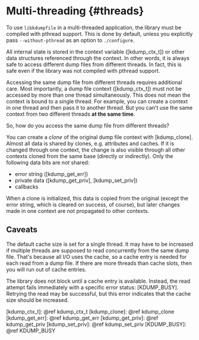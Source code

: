 Multi-threading							{#threads}
===============

To use `libkdumpfile` in a multi-threaded application, the library
must be compiled with pthread support. This is done by default,
unless you explicitly pass `--without-pthread` as an option to
`./configure`.

All internal state is stored in the context variable ([kdump_ctx_t])
or other data structures referenced through the context. In other
words, it is always safe to access different dump files from
different threads.  In fact, this is safe even if the library was
not compiled with pthread support.

Accessing the same dump file from different threads requires
additional care. Most importantly, a dump file context
([kdump_ctx_t]) must not be accessed by more than one thread
simultaneously. This does not mean the context is bound to a
single thread. For example, you can create a context in one thread
and then pass it to another thread. But you can't use the same
context from two different threads **at the same time**.

So, how do you access the same dump file from different threads?

You can create a *clone* of the original dump file context with
[kdump_clone]. Almost all data is shared by clones, e.g.
attributes and caches. If it is changed through one context, the
change is also visible through all other contexts cloned from the
same base (directly or indirectly). Only the following data bits
are *not* shared:

- error string ([kdump_get_err])
- private data ([kdump_get_priv], [kdump_set_priv])
- callbacks

When a clone is initialized, this data is copied from the original
(except the error string, which is cleared on success, of course),
but later changes made in one context are not propagated to other
contexts.

Caveats
-------

The default cache size is set for a single thread. It may have to
be increased if multiple threads are supposed to read concurrently
from the same dump file.  That's because all I/O uses the cache,
so a cache entry is needed for each read from a dump file. If
there are more threads than cache slots, then you will run out of
cache entries.

The library does not block until a cache entry is available.
Instead, the read attempt fails immediately with a specific error
status: [KDUMP_BUSY]. Retrying the read may be successful, but
this error indicates that the cache size should be increased.

[kdump_ctx_t]: @ref kdump_ctx_t
[kdump_clone]: @ref kdump_clone
[kdump_get_err]: @ref kdump_get_err
[kdump_get_priv]: @ref kdump_get_priv
[kdump_set_priv]: @ref kdump_set_priv
[KDUMP_BUSY]: @ref KDUMP_BUSY
